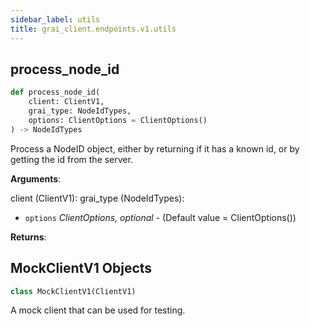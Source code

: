 ```yaml
---
sidebar_label: utils
title: grai_client.endpoints.v1.utils
---
```


## process\_node\_id

```python
def process_node_id(
    client: ClientV1,
    grai_type: NodeIdTypes,
    options: ClientOptions = ClientOptions()
) -> NodeIdTypes
```

Process a NodeID object, either by returning if it has a known id, or by getting
the id from the server.

**Arguments**:

  client (ClientV1):
  grai_type (NodeIdTypes):
- `options` _ClientOptions, optional_ - (Default value = ClientOptions())


**Returns**:



## MockClientV1 Objects

```python
class MockClientV1(ClientV1)
```

A mock client that can be used for testing.
